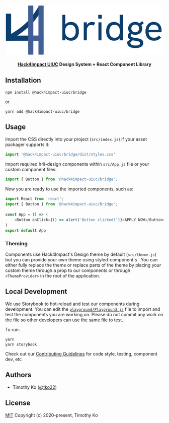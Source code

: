<p align="center" style="padding-top: 24px;">
    <a href="https://h4i-design.now.sh" rel="noopener" target="_blank"><img width="500" src="./docs/public/bridge_full_logo.png" alt="Bridge Logo"></a></p>
</p>

<h4 align="center"><a href="https://uiuc.hack4impact.org/" target="_blank">Hack4Impact UIUC</a> Design System + React Component Library</h4>

## Installation
```
npm install @hack4impact-uiuc/bridge
```
or
```
yarn add @hack4impact-uiuc/bridge
```

## Usage

Import the CSS directly into your project (`src/index.js`) if your asset packager supports it:
```javascript
import '@hack4impact-uiuc/bridge/dist/styles.css'
```

Import required h4i-design components within `src/App.js` file or your custom component files:
```javascript
import { Button } from '@hack4impact-uiuc/bridge';
```

Now you are ready to use the imported components, such as:
```javascript
import React from 'react';
import { Button } from '@hack4impact-uiuc/bridge';

const App = () => (
    <Button onClick={() => alert('Button clicked!')}>APPLY NOW</Button>
)
export default App
```

### Theming
Components use Hack4Impact's Design theme by default (`src/theme.js`) but you can provide your own theme using styled-component's [<ThemeProvider>](https://styled-components.com/docs/advanced). You can either fully replace the theme or replace parts of the theme by placing your custom theme through a prop to our components or through `<ThemeProvider>` in the root of the application.


## Local Development
We use Storybook to hot-reload and test our components during development. You can edit the [`playground/Playground.js`]('./playground/Playground.js) file to import and test the components you are working on. Please do not commit any work on the file so other developers can use the same file to test.

To run:
```
yarn
yarn storybook
```

Check out our [Contributing Guidelines]('./CONTRIBUTING.md') for code style, testing, component dev, etc

## Authors
- Timothy Ko ([@tko22](https://github.com/tko22))

## License
[MIT](https://opensource.org/licenses/MIT)
Copyright (c) 2020-present, Timothy Ko
